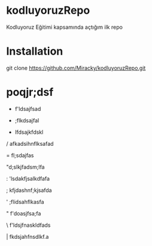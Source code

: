 # kodluyoruzRepo
Kodluyoruz Eğitimi kapsamında açtığım ilk repo

# Installation
git clone https://github.com/Miracky/kodluyoruzRepo.git

# poqjr;dsf

- f'ldsajfsad

+ ;flkdsajfal
 
* lfdsajkfdskl

/ afkadsihnflksafad

= fl;sdajfas

"d;slkjfadsm;lfa 

: 'lsdakfjsalkdfafa

; kfjdashnf;kjsafda

' ;flidsahflkasfa

" f'doasjfsa;fa

\ f'ldsjfnaskldfads

| fkdsjahfnsdlkf.a

